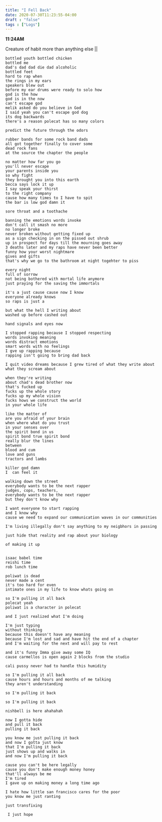 ```yaml
---
title: "I Fell Back"
date: 2020-07-30T11:23:55-04:00
draft : "false"
tags : ["Logs"]
---
```


<!--more-->

**11:24AM**

Creature of habit more than anything else
||

```
bottled youth bottled chicken
bottled me
dad's dad dad die dad alcoholic
bottled feet
hard to rap when
the rings in my ears
speakers blew out
before my ear drums were ready to solo how
god is the how
god is in the now
can't escape god
melik asked do you believe in God
I said yeah you can't escape god dog
its dog backwards
there's a reason polecat has so many colors

predict the future through the odors

rubber bands for some rock band dads
all got together finally to cover some
dead rock fans
at the source the chapter the people

no matter how far you go
you'll never escape
your parents inside you
so why fight
they brought you into this earth
becca says lock it up
I say speak your thirst
to the right company
cause how many times to I have to spit
the bar is low god damn it

sore throat and a toothache

banning the emotions words invoke
don't call it smash no more
no longer broke
never broken without getting fixed up
as a sign checking in on the pissed out shrub
up in prospect for days till the mourning goes away
3 deaths later and my raps have never been better
funny how your worst nightmare
gives and gifts
that's why we go to the bathroom at night togehter to piss

every night
full of sorrow
not being bothered with mortal life anymore
just praying for the saving the immortals

it's a just cause cause now I know
everyone already knows
so raps is just a

but what the hell I writing about
washed up before cashed out   

hand signals and eyes now

I stopped rapping because I stopped respecting
words invoking meaning
words distract emotions
smart words with no feelings
I gve up rapping because
rapping isn't going to bring dad back

I quit video dreams because I grew tired of what they write about
what they scream about

when they're writing
about chad's dead brother now
that's fucked up
fucks up the whole story
fucks up my whole vision
fucks hows we construct the world
in your whole life

like the matter of
are you afraid of your brain
when where what do you trust
in your senses over
the spirit bond in us
spirit bond true spirit bond
really blur the lines
between
blood and cum    
love and guns
tractors and lambs

killer god damn
I  can feel it

walking down the street
everybody wants to be the next rapper
judges, cops, teachers,
everybody wants to be the next rapper
but they don't know why

I want everyone to start rapping
and I know why
cause we need to expand our communication waves in our communities

I'm living illegally don't say anything to my neigbhors in passing

just hide that reality and rap about your biology

of making it up


isaac babel time
reishi time
rob lunch time

poliwat is dead
never made a cent
it's too hard for even
intimate ones in my life to know whats going on

so I'm pulling it all back
polecat yeah
poliwat is a character in polecat

and I just realized what I'm doing

I'm just typing
without thinking
because this doesn't have any meaning
because I'm lost and sad and have hit the end of a chapter
and I'm waiting for the next and will pay to rest

and it's funny Imma give away some IQ
cause carmellos is open again 2 blocks from the studio  

cali pussy never had to handle this humidity

so I'm pulling it all back
cause hours and hours and months of me talking
they aren't understanding

so I'm pulling it back

so I'm pulling it back

nishbell is here ahahahah  

now I gotta hide
and pull it back
pulling it back

you know me just pulling it back
and now I gotta just know
that I'm pulling it back
just shows up and walks in
and now I'm pulling it back

cause you can't be here legally
cause you don't make enough money honey
that'll always be me
I'm tired
I gave up on making money a long time ago

I hate how little san francisco cares for the poor
you know me just ranting

just transfixing

 I just hope   

```

<!--

| Dailies        | Questions           | Answers  |
| ------------- |:-------------:| -----:|
| Read()      | *What did you read?* | X |
| Write()      | *What did you write?*      |   X |
| Create() | *What did you make?*      |    X |
| Exercise() | *Dance workout (or otherwise?)*      |    X |
| Audio() | *You recorded what:*      |    X |
| Video() | *You filmed what:*      |    X |
| Finish() | *You bounced what track:*      |    X |
| Live() | *You sang what live:*      |    X |
| Finish2() | *You made what visuals*      |    X |
| Phone() | *You called who:*      |    X |
| Share() | *Uploaded what to archive:*      |    X |
| PBD() | *You did what for PBD?*      |    X |
| Web() | *You did what to POLIW.AT?*      |    X |
| Love&Legacy() | *You did what for friends/fam?*      |    X |
| God() | *You're grateful for what?*      |    X |
<sub>v1.0</sub>

 -->
